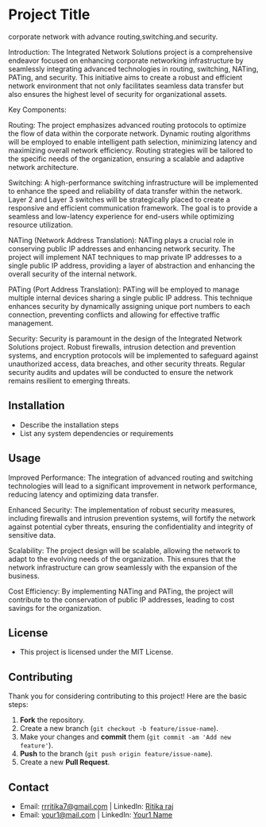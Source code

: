 # Project Title

corporate network with advance routing,switching.and security.

Introduction:
The Integrated Network Solutions project is a comprehensive endeavor focused on enhancing corporate networking infrastructure by seamlessly integrating advanced technologies in routing, switching, NATing, PATing, and security. This initiative aims to create a robust and efficient network environment that not only facilitates seamless data transfer but also ensures the highest level of security for organizational assets.

Key Components:

Routing:
The project emphasizes advanced routing protocols to optimize the flow of data within the corporate network. Dynamic routing algorithms will be employed to enable intelligent path selection, minimizing latency and maximizing overall network efficiency. Routing strategies will be tailored to the specific needs of the organization, ensuring a scalable and adaptive network architecture.

Switching:
A high-performance switching infrastructure will be implemented to enhance the speed and reliability of data transfer within the network. Layer 2 and Layer 3 switches will be strategically placed to create a responsive and efficient communication framework. The goal is to provide a seamless and low-latency experience for end-users while optimizing resource utilization.

NATing (Network Address Translation):
NATing plays a crucial role in conserving public IP addresses and enhancing network security. The project will implement NAT techniques to map private IP addresses to a single public IP address, providing a layer of abstraction and enhancing the overall security of the internal network.

PATing (Port Address Translation):
PATing will be employed to manage multiple internal devices sharing a single public IP address. This technique enhances security by dynamically assigning unique port numbers to each connection, preventing conflicts and allowing for effective traffic management.

Security:
Security is paramount in the design of the Integrated Network Solutions project. Robust firewalls, intrusion detection and prevention systems, and encryption protocols will be implemented to safeguard against unauthorized access, data breaches, and other security threats. Regular security audits and updates will be conducted to ensure the network remains resilient to emerging threats.



## Installation
- Describe the installation steps
- List any system dependencies or requirements

## Usage

Improved Performance: The integration of advanced routing and switching technologies will lead to a significant improvement in network performance, reducing latency and optimizing data transfer.

Enhanced Security: The implementation of robust security measures, including firewalls and intrusion prevention systems, will fortify the network against potential cyber threats, ensuring the confidentiality and integrity of sensitive data.

Scalability: The project design will be scalable, allowing the network to adapt to the evolving needs of the organization. This ensures that the network infrastructure can grow seamlessly with the expansion of the business.

Cost Efficiency: By implementing NATing and PATing, the project will contribute to the conservation of public IP addresses, leading to cost savings for the organization.

## License
- This project is licensed under the MIT License. 

## Contributing
Thank you for considering contributing to this project! Here are the basic steps:
1. **Fork** the repository.
2. Create a new branch (`git checkout -b feature/issue-name`).
3. Make your changes and **commit** them (`git commit -am 'Add new feature'`).
4. **Push** to the branch (`git push origin feature/issue-name`).
5. Create a new **Pull Request**.

## Contact
- Email: [rrritika7@gmail.com](mailto:your@mail.com) | LinkedIn: [Ritika raj](https://www.linkedin.com/in/your-address/)
- Email: [your1@mail.com](mailto:your1@mail.com) | LinkedIn: [Your1 Name](https://www.linkedin.com/in/your-address2/)
